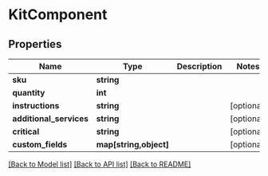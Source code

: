 # KitComponent

## Properties
Name | Type | Description | Notes
------------ | ------------- | ------------- | -------------
**sku** | **string** |  | 
**quantity** | **int** |  | 
**instructions** | **string** |  | [optional] 
**additional_services** | **string** |  | [optional] 
**critical** | **string** |  | [optional] 
**custom_fields** | **map[string,object]** |  | [optional] 

[[Back to Model list]](../README.md#documentation-for-models) [[Back to API list]](../README.md#documentation-for-api-endpoints) [[Back to README]](../README.md)


